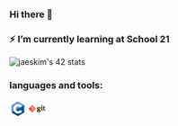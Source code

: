 ### Hi there 👋 
### ⚡ I’m currently learning at School 21

![jaeskim's 42 stats](https://badge42.herokuapp.com/api/stats/jchopped?darkmode=true)

### languages and tools:
<code><img height="30" src="https://raw.githubusercontent.com/github/explore/80688e429a7d4ef2fca1e82350fe8e3517d3494d/topics/c/c.png"></code>
<code><img height="30" src="https://raw.githubusercontent.com/github/explore/80688e429a7d4ef2fca1e82350fe8e3517d3494d/topics/git/git.png"></code> 
